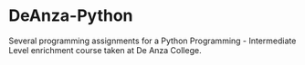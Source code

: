 # DeAnza-Python

Several programming assignments for a Python Programming - Intermediate Level enrichment course taken at De Anza College. 
